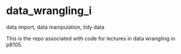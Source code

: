 # data_wrangling_i
data import, data manipulation, tidy data

This is the repo associated with code for lectures in data wrangling in p8105. 